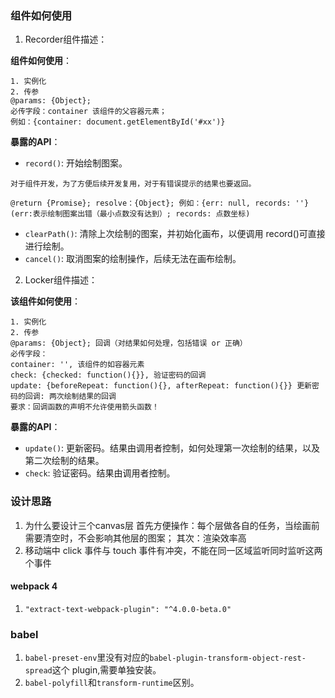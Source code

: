### 组件如何使用
1. Recorder组件描述：

**组件如何使用**：

```
1. 实例化
2. 传参
@params: {Object}; 
必传字段：container 该组件的父容器元素；
例如：{container: document.getElementById('#xx')}
```

**暴露的API**：

* `record()`: 开始绘制图案。

```
对于组件开发，为了方便后续开发复用，对于有错误提示的结果也要返回。

@return {Promise}; resolve：{Object}; 例如：{err: null, records: ''}
(err:表示绘制图案出错（最小点数没有达到）; records: 点数坐标)
```

* `clearPath()`: 清除上次绘制的图案，并初始化画布，以便调用 record()可直接进行绘制。
* `cancel()`: 取消图案的绘制操作，后续无法在画布绘制。

2. Locker组件描述：

**该组件如何使用**：

```
1. 实例化
2. 传参
@params: {Object}; 回调（对结果如何处理，包括错误 or 正确）
必传字段：
container: '', 该组件的如容器元素
check: {checked: function(){}}, 验证密码的回调
update: {beforeRepeat: function(){}, afterRepeat: function(){}} 更新密码的回调: 两次绘制结果的回调
要求：回调函数的声明不允许使用箭头函数！
```
**暴露的API**：

* `update()`: 更新密码。结果由调用者控制，如何处理第一次绘制的结果，以及第二次绘制的结果。
* `check`: 验证密码。结果由调用者控制。

### 设计思路
1. 为什么要设计三个canvas层
首先方便操作：每个层做各自的任务，当绘画前需要清空时，不会影响其他层的图案；
其次：渲染效率高
2. 移动端中 click 事件与 touch 事件有冲突，不能在同一区域监听同时监听这两个事件

#### webpack 4
1. `"extract-text-webpack-plugin": "^4.0.0-beta.0"`

### babel
1. `babel-preset-env`里没有对应的`babel-plugin-transform-object-rest-spread`这个 plugin,需要单独安装。
2. `babel-polyfill`和`transform-runtime`区别。